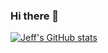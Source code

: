 ### Hi there 👋
[![Jeff's GitHub stats](https://github-readme-stats.vercel.app/api?username=wajeff&hide=contribs,stars,prs,issues)](https://github.com/anuraghazra/github-readme-stats)
<!--
**wajeff/wajeff** is a ✨ _special_ ✨ repository because its `README.md` (this file) appears on your GitHub profile.

Here are some ideas to get you started:

- 🔭 I’m currently working on ...
- 🌱 I’m currently learning ...
- 👯 I’m looking to collaborate on ...
- 🤔 I’m looking for help with ...
- 💬 Ask me about ...
- 📫 How to reach me: ...
- 😄 Pronouns: ...
- ⚡ Fun fact: ...
-->
